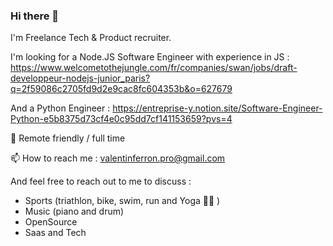 ### Hi there 👋

I'm Freelance Tech & Product recruiter.

I'm looking for a Node.JS Software Engineer with experience in JS : https://www.welcometothejungle.com/fr/companies/swan/jobs/draft-developpeur-nodejs-junior_paris?q=2f59086c2705fd9d2e9cac8fc604353b&o=627679

And a Python Engineer : https://entreprise-y.notion.site/Software-Engineer-Python-e5b8375d73cf4e0c95dd7cf141153659?pvs=4

🏡  Remote friendly / full time

📫  How to reach me : valentinferron.pro@gmail.com

And feel free to reach out to me to discuss :

- Sports (triathlon, bike, swim, run and Yoga 🧘‍♂️ )
- Music (piano and drum)
- OpenSource
- Saas and Tech
